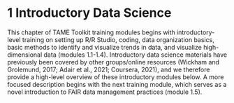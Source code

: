 # 1 Introductory Data Science

This chapter of TAME Toolkit training modules begins with introductory-level training on setting up R/R Studio, coding, data organization basics, basic methods to identify and visualize trends in data, and visualize high-dimensional data (modules 1.1-1.4). 
Introductory data science materials have previously been covered by other groups/online resources (Wickham and Grolemund, 2017; Adair et al., 2021; Coursera, 2021), and we therefore provide a high-level overview of these introductory modules below. 
A more focused description begins with the next training module, which serves as a novel introduction to FAIR data management practices (module 1.5). 


